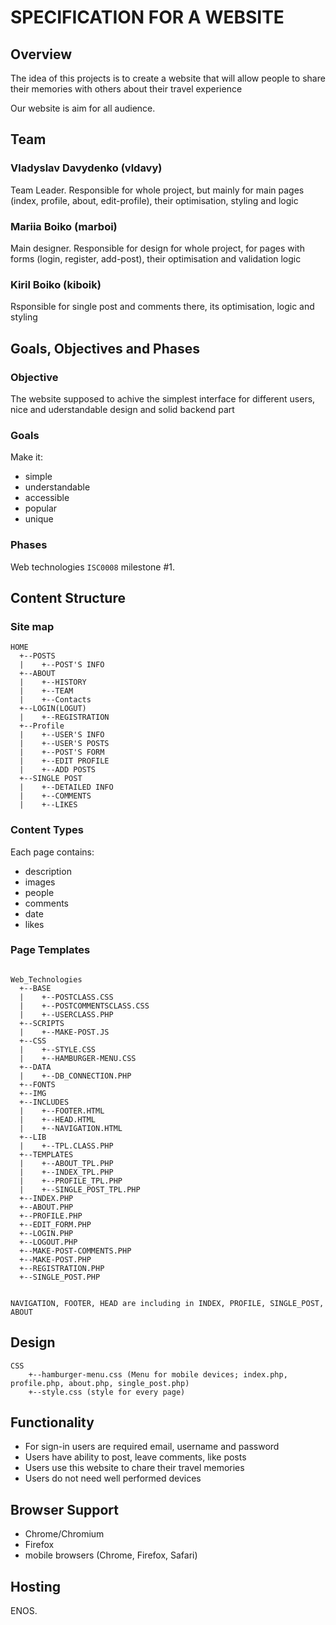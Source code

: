 # SPECIFICATION FOR A WEBSITE

## Overview

The idea of this projects is to create a website that will allow people to share their memories with others about their travel experience

Our website is aim for all audience.

## Team

### Vladyslav Davydenko (vldavy)

Team Leader. Responsible for whole project, but mainly for main pages (index, profile, about, edit-profile), their optimisation, styling and logic

### Mariia Boiko (marboi)

Main designer. Responsible for design for whole project, for pages with forms (login, register, add-post), their optimisation and validation logic

### Kiril Boiko (kiboik)

Rsponsible for single post and comments there, its optimisation, logic and styling

## Goals, Objectives and Phases

### Objective

The website supposed to achive the simplest interface for different users, nice and uderstandable design and solid backend part

### Goals

Make it:

- simple
- understandable
- accessible
- popular
- unique

### Phases

Web technologies `ISC0008` milestone #1.

## Content Structure

### Site map

```text
HOME
  +--POSTS
  |    +--POST'S INFO
  +--ABOUT
  |    +--HISTORY
  |    +--TEAM
  |    +--Contacts
  +--LOGIN(LOGUT)
  |    +--REGISTRATION
  +--Profile
  |    +--USER'S INFO
  |    +--USER'S POSTS
  |    +--POST'S FORM
  |    +--EDIT PROFILE
  |    +--ADD POSTS
  +--SINGLE POST
  |    +--DETAILED INFO
  |    +--COMMENTS
  |    +--LIKES
```

### Content Types

Each page contains:

- description
- images
- people
- comments
- date
- likes

### Page Templates

```text

Web_Technologies
  +--BASE
  |    +--POSTCLASS.CSS
  |    +--POSTCOMMENTSCLASS.CSS
  |    +--USERCLASS.PHP
  +--SCRIPTS
  |    +--MAKE-POST.JS
  +--CSS
  |    +--STYLE.CSS
  |    +--HAMBURGER-MENU.CSS
  +--DATA
  |    +--DB_CONNECTION.PHP
  +--FONTS
  +--IMG
  +--INCLUDES
  |    +--FOOTER.HTML
  |    +--HEAD.HTML
  |    +--NAVIGATION.HTML
  +--LIB
  |    +--TPL.CLASS.PHP
  +--TEMPLATES
  |    +--ABOUT_TPL.PHP
  |    +--INDEX_TPL.PHP
  |    +--PROFILE_TPL.PHP
  |    +--SINGLE_POST_TPL.PHP
  +--INDEX.PHP
  +--ABOUT.PHP
  +--PROFILE.PHP
  +--EDIT_FORM.PHP
  +--LOGIN.PHP
  +--LOGOUT.PHP
  +--MAKE-POST-COMMENTS.PHP
  +--MAKE-POST.PHP
  +--REGISTRATION.PHP
  +--SINGLE_POST.PHP


NAVIGATION, FOOTER, HEAD are including in INDEX, PROFILE, SINGLE_POST, ABOUT
```

## Design

```text
CSS
    +--hamburger-menu.css (Menu for mobile devices; index.php, profile.php, about.php, single_post.php)
    +--style.css (style for every page)
```

## Functionality

- For sign-in users are required email, username and password
- Users have ability to post, leave comments, like posts
- Users use this website to chare their travel memories
- Users do not need well performed devices

## Browser Support

- Chrome/Chromium
- Firefox
- mobile browsers (Chrome, Firefox, Safari)

## Hosting

ENOS.
